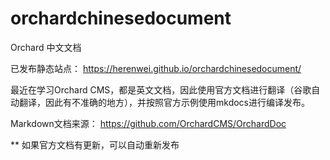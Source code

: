 # orchardchinesedocument
Orchard 中文文档

已发布静态站点：
https://herenwei.github.io/orchardchinesedocument/


最近在学习Orchard CMS，都是英文文档，因此使用官方文档进行翻译（谷歌自动翻译，因此有不准确的地方），并按照官方示例使用mkdocs进行编译发布。


Markdown文档来源：
https://github.com/OrchardCMS/OrchardDoc

** 如果官方文档有更新，可以自动重新发布
